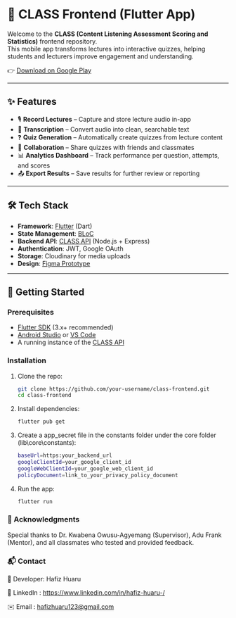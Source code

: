 # 📱 CLASS Frontend (Flutter App)

Welcome to the **CLASS (Content Listening Assessment Scoring and Statistics)** frontend repository.  
This mobile app transforms lectures into interactive quizzes, helping students and lecturers improve engagement and understanding.

👉 [Download on Google Play](https://play.google.com/store/apps/details?id=com.huaru.class_app)

---

## ✨ Features
- 🎙️ **Record Lectures** – Capture and store lecture audio in-app  
- 📝 **Transcription** – Convert audio into clean, searchable text  
- ❓ **Quiz Generation** – Automatically create quizzes from lecture content  
- 👥 **Collaboration** – Share quizzes with friends and classmates  
- 📊 **Analytics Dashboard** – Track performance per question, attempts, and scores  
- 📤 **Export Results** – Save results for further review or reporting  

---

## 🛠️ Tech Stack
- **Framework**: [Flutter](https://flutter.dev/) (Dart)  
- **State Management**: [BLoC](https://bloclibrary.dev/)  
- **Backend API**: [CLASS API](https://github.com/your-username/class-api) (Node.js + Express)  
- **Authentication**: JWT, Google OAuth  
- **Storage**: Cloudinary for media uploads  
- **Design**: [Figma Prototype](https://www.figma.com/design/q2U1HMPccKB4o5nybUQbuc/Untitled?node-id=0-1&t=xaSKyRQoph9d3ZkR-1)  

---

## 🚀 Getting Started

### Prerequisites
- [Flutter SDK](https://docs.flutter.dev/get-started/install) (3.x+ recommended)  
- [Android Studio](https://developer.android.com/studio) or [VS Code](https://code.visualstudio.com/)  
- A running instance of the [CLASS API](https://github.com/your-username/class-api)  

### Installation
1. Clone the repo:
   ```bash
   git clone https://github.com/your-username/class-frontend.git
   cd class-frontend
2. Install dependencies:
    ```bash
    flutter pub get
3. Create a app_secret file in the constants folder under the core folder (lib\core\constants):
    ```bash
    baseUrl=https:your_backend_url
    googleClientId=your_google_client_id
    googleWebClientId=your_google_web_client_id
    policyDocument=link_to_your_privacy_policy_document
4. Run the app:
    ```bash
    flutter run

### 🙏 Acknowledgments
Special thanks to Dr. Kwabena Owusu-Agyemang (Supervisor),
Adu Frank (Mentor), and all classmates who tested and provided feedback.

### 📬 Contact
👤 Developer: Hafiz Huaru

💼 LinkedIn : https://www.linkedin.com/in/hafiz-huaru-/

✉️ Email : hafizhuaru123@gmail.com



